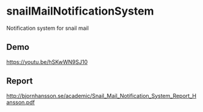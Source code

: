 # snailMailNotificationSystem
Notification system for snail mail

## Demo
https://youtu.be/hSKwWN9SJ10

## Report
http://bjornhansson.se/academic/Snail_Mail_Notification_System_Report_Hansson.pdf